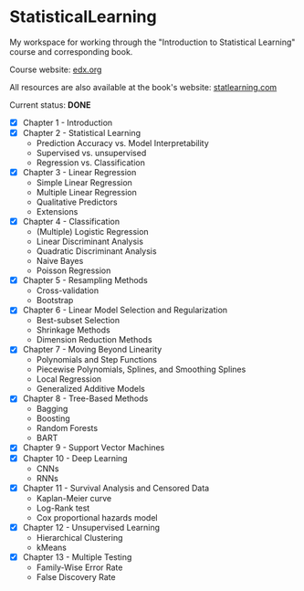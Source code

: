 # StatisticalLearning
My workspace for working through the "Introduction to Statistical Learning" course and corresponding book.

Course website: [edx.org](https://www.edx.org/learn/python/stanford-university-statistical-learning-with-python)

All resources are also available at the book's website: [statlearning.com](statlearning.com)

Current status: **DONE**
- [x] Chapter 1 - Introduction
- [x] Chapter 2 - Statistical Learning
  - Prediction Accuracy vs. Model Interpretability
  - Supervised vs. unsupervised
  - Regression vs. Classification
- [x] Chapter 3 - Linear Regression
  - Simple Linear Regression
  - Multiple Linear Regression
  - Qualitative Predictors
  - Extensions
- [x] Chapter 4 - Classification
  - (Multiple) Logistic Regression
  - Linear Discriminant Analysis
  - Quadratic Discriminant Analysis
  - Naive Bayes
  - Poisson Regression
- [x] Chapter 5 - Resampling Methods
  - Cross-validation
  - Bootstrap
- [x] Chapter 6 - Linear Model Selection and Regularization
  - Best-subset Selection
  - Shrinkage Methods
  - Dimension Reduction Methods
- [x] Chapter 7 - Moving Beyond Linearity
  - Polynomials and Step Functions
  - Piecewise Polynomials, Splines, and Smoothing Splines
  - Local Regression
  - Generalized Additive Models
- [x] Chapter 8 - Tree-Based Methods
  - Bagging
  - Boosting
  - Random Forests
  - BART
- [x] Chapter 9 - Support Vector Machines
- [x] Chapter 10 - Deep Learning
  - CNNs
  - RNNs
- [x] Chapter 11 - Survival Analysis and Censored Data
  - Kaplan-Meier curve
  - Log-Rank test
  - Cox proportional hazards model
- [x] Chapter 12 - Unsupervised Learning
  - Hierarchical Clustering
  - kMeans
- [x] Chapter 13 - Multiple Testing
  - Family-Wise Error Rate
  - False Discovery Rate
